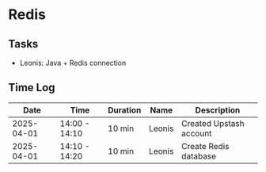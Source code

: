 # Redis

## Tasks

- Leonis: Java + Redis connection

## Time Log

| Date       | Time            | Duration | Name     | Description                  |
|------------|-----------------|----------|----------|------------------------------|
| 2025-04-01 | 14:00 - 14:10   | 10 min   | Leonis   | Created Upstash account      |
| 2025-04-01 | 14:10 - 14:20   | 10 min   | Leonis   | Create Redis database        |

